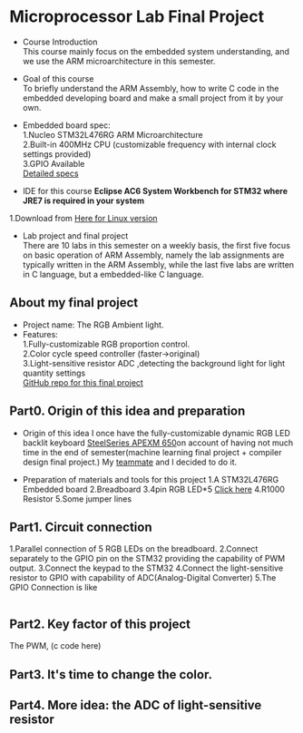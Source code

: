 # Microprocessor Lab Final Project

* Course Introduction <br />
This course mainly focus on the embedded system understanding, and we use the ARM microarchitecture in this semester.

* Goal of this course <br />
To briefly understand the ARM Assembly, how to write C code in the embedded developing board and make a small project from it by your own.

* Embedded board spec:<br />
1.Nucleo STM32L476RG ARM Microarchitecture <br />
2.Built-in 400MHz CPU (customizable frequency with internal clock settings provided) <br />
3.GPIO Available <br />
[Detailed specs](http://www.st.com/en/microcontrollers/stm32l476rg.html) <br />

* IDE for this course
**Eclipse  AC6 System Workbench for STM32 where JRE7 is required in your system**

1.Download from [Here for Linux version](http://www.ac6-tools.com/downloads/SW4STM32/install_sw4stm32_linux_64bits-v2.2.run)

* Lab project and final project <br />
There are 10 labs in this semester on a weekly basis, the first five focus on basic operation of ARM Assembly, namely the lab assignments are
typically written in the ARM Assembly, while the last five labs are written in C language, but a embedded-like C language.


## About my final project

* Project name: The RGB Ambient light. <br />
* Features: <br />
1.Fully-customizable RGB proportion control. <br />
2.Color cycle speed controller (faster->original)<br />
3.Light-sensitive resistor ADC ,detecting the background light for light quantity settings<br />
[GitHub repo for this final project](https://github.com/Alfons0329/MPSLab_Fall_2017/tree/master/Final_Project)

## Part0. Origin of this idea and preparation
* Origin of this idea
I once have the fully-customizable dynamic RGB LED backlit keyboard [SteelSeries APEXM 650](https://steelseries.com/gaming-keyboards/apex-m650)on account of having not much time in the end of semester(machine learning final project + compiler design final project.)
My [teammate](https://github.com/clialice123) and I decided to do it.

* Preparation of materials and tools for this project
1.A STM32L476RG Embedded board
2.Breadboard
3.4pin RGB LED*5 [Click here](https://www.ebay.com/p/5pcs-5mm-4pin-Common-Anode-Diffused-RGB-Tri-color-Red-Green-Blue-LED-Diodes-US/582514711?iid=192112725234)
4.R1000 Resistor
5.Some jumper lines

## Part1. Circuit connection
1.Parallel connection of 5 RGB LEDs on the breadboard.
2.Connect separately to the GPIO pin on the STM32 providing the capability of PWM output.
3.Connect the keypad to the STM32
4.Connect the light-sensitive resistor to GPIO with capability of ADC(Analog-Digital Converter)
5.The GPIO Connection is like
```

```

## Part2. Key factor of this project

The PWM,
(c code here)

## Part3. It's time to change the color.

## Part4. More idea: the ADC of light-sensitive resistor
